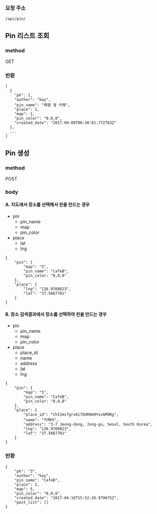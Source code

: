 ### 요청 주소

```
/api/pin/
```


## Pin 리스트 조회


### method

GET

### 반환

```
[
  {
    "pk": 1,
    "author": "kay",
    "pin_name": "패캠 옆 카페",
    "place": 1,
    "map": 1,
    "pin_color": "0,0,0",
    "created_date": "2017-04-09T06:30:01.772763Z"
  },
  ...
]

```

## Pin 생성

### method

POST

### body
	
#### A. 지도에서 장소를 선택해서 핀을 만드는 경우
- pin  
	- pin_name
	- map
	- pin_color
- place  
	- lat
	- lng


```
{
	"pin": {
		"map": "5",
		"pin_name": "CafeB",
		"pin_color: "0,0,0"
	},
	"place": {
		"lng": "126.9760823",
		"lat": "37.5667701"
	}
}
```

#### B. 장소 검색결과에서 장소를 선택하여 핀을 만드는 경우
- pin  
	- pin_name
	- map
	- pin_color
- place  
	- place_id
	- name
	- address
	- lat
	- lng


```
{
	"pin": {
		"map": "5",
		"pin_name": "CafeB",
		"pin_color: "0,0,0"
	},
	"place": {
		"place_id": "ChIJmc7grvKifDURHm9YxvGM9Rg",
		"name": "카페비",
		"address": "3-7 Jeong-dong, Jung-gu, Seoul, South Korea",
		"lng": "126.9760823",
		"lat": "37.5667701"
	}
}
```

### 반환

```
{
    "pk": "3",
    "author": "kay",
    "pin_name": "CafeB",
    "place": 2,
    "map": 5,
    "pin_color": "0,0,0",
    "created_date": "2017-04-16T15:52:26.979675Z",
    "post_list": []
}
```